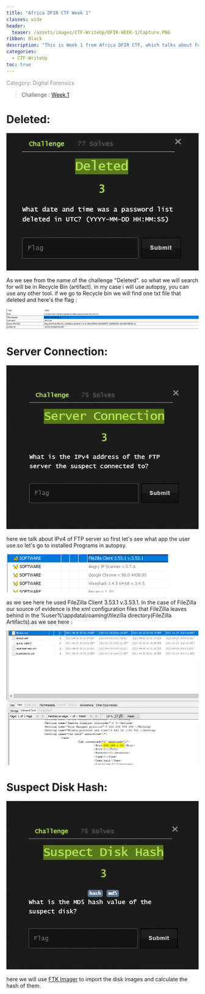 ```yaml
---
title: "Africa DFIR CTF Week 1"
classes: wide
header:
  teaser: /assets/images/CTF-WriteUp/DFIR-WEEK-1/Capture.PNG
ribbon: Black
description: "This is Week 1 from Africa DFIR CTF, which talks about Forensic Disk Image."
categories:
  - CTF-WriteUp
toc: true
---
```

<span style="color: #909090">Category: Digital Forensics</span>

> Challenge : [Week 1](https://archive.org/download/africa-dfirctf-2021-WK01)

# Deleted:

[![1](/assets/images/CTF-WriteUp/DFIR-WEEK-1/Capture1.PNG)](/assets/images/CTF-WriteUp/DFIR-WEEK-1/Capture1.PNG)

As we see from the name of the challenge "Deleted". so what we will search for will be in Recycle Bin (artifact). in my case i will use autopsy, you can use any other tool. if we go to Recycle bin we will find one txt file that deleted and here's the flag : 

[![2](/assets/images/CTF-WriteUp/DFIR-WEEK-1/Capture2.PNG)](/assets/images/CTF-WriteUp/DFIR-WEEK-1/Capture2.PNG)

# Server Connection:

[![3](/assets/images/CTF-WriteUp/DFIR-WEEK-1/Capture3.PNG)](/assets/images/CTF-WriteUp/DFIR-WEEK-1/Capture3.PNG)

here we talk about IPv4 of FTP server so first let's see what app the user use.so let's go to installed Programs in autopsy.  

[![4](/assets/images/CTF-WriteUp/DFIR-WEEK-1/Capture4.PNG)](/assets/images/CTF-WriteUp/DFIR-WEEK-1/Capture4.PNG)

as we see here he used FileZilla Client 3.53.1 v.3.53.1. In the case of FileZilla our source of evidence is the xml configuration files that FileZilla leaves behind in the %user%\appdata\roaming\filezilla directory(FileZilla Artifacts).as we see here : 

[![5](/assets/images/CTF-WriteUp/DFIR-WEEK-1/Capture5.PNG)](/assets/images/CTF-WriteUp/DFIR-WEEK-1/Capture5.PNG)

# Suspect Disk Hash:

[![6](/assets/images/CTF-WriteUp/DFIR-WEEK-1/Capture6.PNG)](/assets/images/CTF-WriteUp/DFIR-WEEK-1/Capture6.PNG)

here we will use [FTK Imager](https://accessdata.com/products-services/forensic-toolkit-ftk/ftkimager) to import the disk images and calculate the hash of them.


